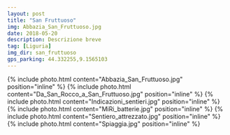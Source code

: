 ```yaml
---
layout: post
title: "San Fruttuoso"
img: Abbazia_San_Fruttuoso.jpg
date: 2018-05-20
description: Descrizione breve
tag: [Liguria]
img_dir: san_fruttuoso
gps_parking: 44.332255,9.1565103
---
```

<div>
{% include photo.html content="Abbazia_San_Fruttuoso.jpg" position="inline" %}
{% include photo.html content="Da_San_Rocco_a_San_Fruttuoso.jpg" position="inline" %}
{% include photo.html content="Indicazioni_sentieri.jpg" position="inline" %}
{% include photo.html content="MiRi_batterie.jpg" position="inline" %}
{% include photo.html content="Sentiero_attrezzato.jpg" position="inline" %}
{% include photo.html content="Spiaggia.jpg" position="inline" %}
</div>
